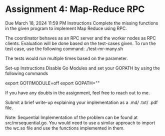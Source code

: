 # Assignment 4: Map-Reduce RPC
Due March 18, 2024 11:59 PM
Instructions
Complete the missing functions in the given program to implement Map Reduce using RPC. 

The coordinator behaves as an RPC server and the worker nodes as RPC clients. Evaluation will be done based on the test-cases given. To run the test case, use the following command:
./test-mr-many.sh <num-of-trials>

The tests would run multiple times based on the <num-of-trials> parameter.

Set-up Instructions
Disable Go Modules and set your GOPATH by using the following commands

export GO111MODULE=off
export GOPATH="<assignment-folder-path>"

If you have any doubts in the assignment, feel free to reach out to me.

Submit a brief write-up explaining your implementation as a .md/ .txt/ .pdf file.

Note:
Sequential Implementation of the problem can be found at src/mrsequential.go. You would need to use a similar approach to import the wc.so file and use the functions implemented in them.  
